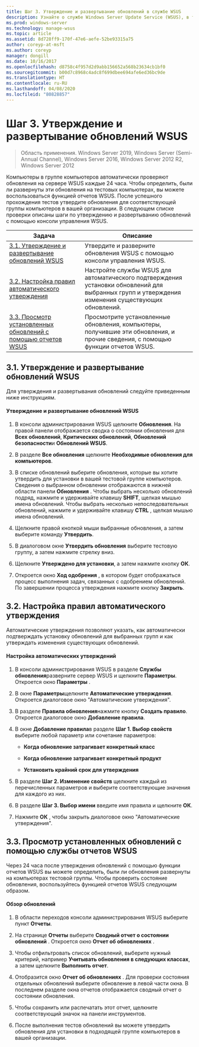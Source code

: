 ```yaml
---
title: Шаг 3. Утверждение и развертывание обновлений в службе WSUS
description: Узнайте о службе Windows Server Update Service (WSUS), в т. ч. об утверждении и развертывании обновлений WSUS (шаг третий из четырех)
ms.prod: windows-server
ms.technology: manage-wsus
ms.topic: article
ms.assetid: 8d728ff9-170f-47e6-aefe-52be93315a75
author: coreyp-at-msft
ms.author: coreyp
manager: dongill
ms.date: 10/16/2017
ms.openlocfilehash: d8758c4f957d2d9abb156652a568b23634cb1bf0
ms.sourcegitcommit: b00d7c8968c4adc8f699dbee694afe6ed36bc9de
ms.translationtype: HT
ms.contentlocale: ru-RU
ms.lasthandoff: 04/08/2020
ms.locfileid: "80828857"
---
```

# <a name="step-3-approve-and-deploy-updates-in-wsus"></a>Шаг 3. Утверждение и развертывание обновлений WSUS

>Область применения. Windows Server 2019, Windows Server (Semi-Annual Channel), Windows Server 2016, Windows Server 2012 R2, Windows Server 2012

Компьютеры в группе компьютеров автоматически проверяют обновления на сервере WSUS каждые 24 часа. Чтобы определить, были ли развернуты эти обновления на тестовых компьютерах, вы можете воспользоваться функцией отчетов WSUS. После успешного прохождения тестов утвердите обновления для соответствующей группы компьютеров в вашей организации. В следующем списке проверки описаны шаги по утверждению и развертыванию обновлений с помощью консоли управления WSUS.

|Задача|Описание|
|----|--------|
|[3.1. Утверждение и развертывание обновлений WSUS](3-approve-and-deploy-updates-in-wsus.md#BKM_3.1.)|Утвердите и разверните обновления WSUS с помощью консоли управления WSUS.|
|[3.2. Настройка правил автоматического утверждения](3-approve-and-deploy-updates-in-wsus.md#BKM_3.2.a.)|Настройте службы WSUS для автоматического подтверждения установки обновлений для выбранных групп и утверждения изменения существующих обновлений.|
|[3.3. Просмотр установленных обновлений с помощью отчетов WSUS](3-approve-and-deploy-updates-in-wsus.md#BKM_3.3.)|Просмотрите установленные обновления, компьютеры, получившие эти обновления, и прочие сведения, с помощью функции отчетов WSUS.|

## <a name="31-approve-and-deploy-wsus-updates"></a><a name=BKM_3.1.></a>3.1. Утверждение и развертывание обновлений WSUS
Для утверждения и развертывания обновлений следуйте приведенным ниже инструкциям.

#### <a name="to-approve-and-deploy-wsus-updates"></a>Утверждение и развертывание обновлений WSUS

1.  В консоли администрирования WSUS щелкните **Обновления**. На правой панели отображается сводка о состоянии обновления для **Всех обновлений**, **Критических обновлений**, **Обновлений безопасности**и **Обновлений WSUS**.

2.  В разделе **Все обновления** щелкните **Необходимые обновления для компьютеров**.

3.  В списке обновлений выберите обновления, которые вы хотите утвердить для установки в вашей тестовой группе компьютеров. Сведения о выбранном обновлении отображаются в нижней области панели **Обновления** . Чтобы выбрать несколько обновлений подряд, нажмите и удерживайте клавишу **SHIFT**, щелкая мышью имена обновлений. Чтобы выбрать несколько непоследовательных обновлений, нажмите и удерживайте клавишу **CTRL** , щелкая мышью имена обновлений.

4.  Щелкните правой кнопкой мыши выбранные обновления, а затем выберите команду **Утвердить**.

5.  В диалоговом окне **Утвердить обновления** выберите тестовую группу, а затем нажмите стрелку вниз.

6.  Щелкните **Утверждено для установки**, а затем нажмите кнопку **ОК**.

7.  Откроется окно **Ход одобрения** , в котором будет отображаться процесс выполнения задач, связанных с одобрением обновлений. По завершении процесса утверждения нажмите кнопку **Закрыть**.

## <a name="32-configure-auto-approval-rules"></a><a name=BKM_3.2.a.></a>3.2. Настройка правил автоматического утверждения
Автоматические утверждения позволяют указать, как автоматически подтверждать установку обновлений для выбранных групп и как утверждать изменения существующих обновлений.

#### <a name="to-configure-automatic-approvals"></a>Настройка автоматических утверждений

1.  В консоли администрирования WSUS в разделе **Службы обновления**разверните сервер WSUS и щелкните **Параметры**. Откроется окно **Параметры** .

2.  В окне **Параметры**щелкните **Автоматические утверждения**. Откроется диалоговое окно "Автоматические утверждения".

3.  В разделе **Правила обновления**нажмите кнопку **Создать правило**. Откроется диалоговое окно **Добавление правила**.

4.  В окне **Добавление правила**в разделе **Шаг 1. Выбор свойств** выберите любой параметр или сочетание параметров:

    -   **Когда обновление затрагивает конкретный класс**

    -   **Когда обновление затрагивает конкретный продукт**

    -   **Установить крайний срок для утверждения**

5.  В разделе **Шаг 2. Изменение свойств** щелкните каждый из перечисленных параметров и выберите соответствующие значения для каждого из них.

6.  В разделе **Шаг 3. Выбор имени** введите имя правила и щелкните **ОК**.

7.  Нажмите **ОК** , чтобы закрыть диалоговое окно "Автоматические утверждения".

## <a name="33-review-installed-updates-with-wsus-reports"></a><a name=BKM_3.3.></a>3.3. Просмотр установленных обновлений с помощью службы отчетов WSUS
Через 24 часа после утверждения обновлений с помощью функции отчетов WSUS вы можете определить, были ли обновления развернуты на компьютерах тестовой группы. Чтобы проверить состояние обновления, воспользуйтесь функцией отчетов WSUS следующим образом.

#### <a name="to-review-updates"></a>Обзор обновлений

1.  В области переходов консоли администрирования WSUS выберите пункт **Отчеты**.

2.  На странице **Отчеты** выберите **Сводный отчет о состоянии обновлений** . Откроется окно **Отчет об обновлениях** .

3.  Чтобы отфильтровать список обновлений, выберите нужный критерий, например **Учитывать обновления в следующих классах**, а затем щелкните **Выполнить отчет**.

4.  Отобразится окно **Отчет об обновлениях** . Для проверки состояния отдельных обновлений выберите обновление в левой части окна. В последнем разделе окна отчетов отображается сводный отчет о состоянии обновления.

5.  Чтобы сохранить или распечатать этот отчет, щелкните соответствующий значок на панели инструментов.

6.  После выполнения тестов обновлений вы можете утвердить обновления для установки в подходящей группе компьютеров в вашей организации.
